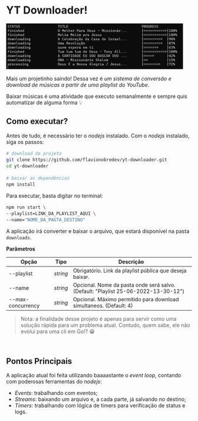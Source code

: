 # YT Downloader!

<img src="./docs/img/downloads.png" width="480px" alt="download de vídeos em mp3">

Mais um projetinho saindo! Dessa vez é *um sistema de conversão e download de músicas a partir de uma playlist do YouTube*.

Baixar músicas é uma atividade que executo semanalmente e sempre quis automatizar de alguma forma 💡


## Como executar?

Antes de tudo, é necessário ter o *nodejs* instalado. Com o *nodejs* instalado, siga os passos:

```sh
# download do projeto
git clone https://github.com/flavionobredev/yt-downloader.git
cd yt-downloader

# baixar as dependências
npm install
```

Para executar, basta digitar no terminal: 
```sh
npm run start \
--playlist=LINK_DA_PLAYLIST_AQUI \
--name="NOME_DA_PASTA_DESTINO"
```

A aplicação irá converter e baixar o arquivo, que estará disponível na pasta `downloads`.

**Parâmetros**

| Opção | Tipo | Descrição
| --- | --- | ----------- |
| --playlist | *string* | Obrigatório. Link da playlist pública que deseja baixar.
| --name | *string* | Opcional. Nome da pasta onde será salvo. (Default: "Playlist 25-06-2022-13-30-12")
| --max-concurrency | *string* | Opcional. Máximo permitido para download simultaneos. (Default: 4)


> Nota: a finalidade desse projeto é apenas para servir como uma solução rápida para um problema atual. Contudo, quem sabe, ele não evolui para uma cli em Go!? 😁

<br>

## Pontos Principais

A aplicação atual foi feita utilizando baaaastante o *event loop*, contando com poderosas ferramentas do *nodejs*:
- *Events*: trabalhando com eventos;
- *Streams*: baixando um arquivo e, a cada parte, já salvando no destino;
- *Timers*: trabalhando com lógica de timers para verificação de status e logs.
